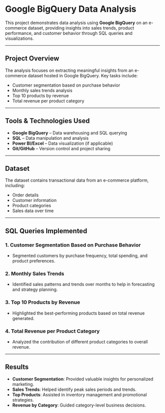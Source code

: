 # Google BigQuery Data Analysis

This project demonstrates data analysis using **Google BigQuery** on an e-commerce dataset, providing insights into sales trends, product performance, and customer behavior through SQL queries and visualizations.

---

## **Project Overview**

The analysis focuses on extracting meaningful insights from an e-commerce dataset hosted in Google BigQuery. Key tasks include:
- Customer segmentation based on purchase behavior
- Monthly sales trends analysis
- Top 10 products by revenue
- Total revenue per product category

---

## **Tools & Technologies Used**

- **Google BigQuery** – Data warehousing and SQL querying
- **SQL** – Data manipulation and analysis
- **Power BI/Excel** – Data visualization (if applicable)
- **Git/GitHub** – Version control and project sharing

---

## **Dataset**

The dataset contains transactional data from an e-commerce platform, including:
- Order details
- Customer information
- Product categories
- Sales data over time

---

## **SQL Queries Implemented**

### 1. Customer Segmentation Based on Purchase Behavior
- Segmented customers by purchase frequency, total spending, and product preferences.

### 2. Monthly Sales Trends
- Identified sales patterns and trends over months to help in forecasting and strategy planning.

### 3. Top 10 Products by Revenue
- Highlighted the best-performing products based on total revenue generated.

### 4. Total Revenue per Product Category
- Analyzed the contribution of different product categories to overall revenue.

---

## **Results**

- **Customer Segmentation**: Provided valuable insights for personalized marketing.
- **Sales Trends**: Helped identify peak sales periods and trends.
- **Top Products**: Assisted in inventory management and promotional strategies.
- **Revenue by Category**: Guided category-level business decisions.
